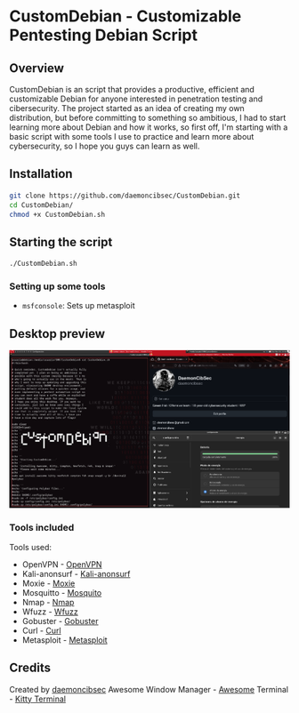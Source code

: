 # CustomDebian - Customizable Pentesting Debian Script

## Overview

CustomDebian is an script that provides a productive, efficient and customizable Debian for anyone interested in penetration testing and cibersecurity. The project started as an idea of creating my own distribution, but before committing to something so ambitious, I had to start learning more about Debian and how it works, so first off, I'm starting with a basic script with some tools I use to practice and learn more about cybersecurity, so I hope you guys can learn as well.

## Installation

```bash
git clone https://github.com/daemoncibsec/CustomDebian.git
cd CustomDebian/
chmod +x CustomDebian.sh
```

## Starting the script

```bash
./CustomDebian.sh
```

### Setting up some tools

- `msfconsole`: Sets up metasploit

## Desktop preview

![CustomDebian](desktop.png)

### Tools included

Tools used:
- OpenVPN - [OpenVPN](https://openvpn.net/client/)
- Kali-anonsurf - [Kali-anonsurf](https://github.com/Und3rf10w/kali-anonsurf)
- Moxie - [Moxie](https://github.com/aravind0x7/Moxie/tree/main)
- Mosquitto - [Mosquito](https://mosquitto.org/)
- Nmap - [Nmap](https://nmap.org/)
- Wfuzz - [Wfuzz](https://github.com/xmendez/wfuzz)
- Gobuster - [Gobuster](https://github.com/OJ/gobuster)
- Curl - [Curl](https://curl.se/docs/manpage.html)
- Metasploit - [Metasploit](https://www.metasploit.com/)

## Credits

Created by [daemoncibsec](https://https://www.instagram.com/daemoncibsec/)
Awesome Window Manager - [Awesome](https://awesomewm.org/)
Terminal - [Kitty Terminal](https://sw.kovidgoyal.net/kitty/)
